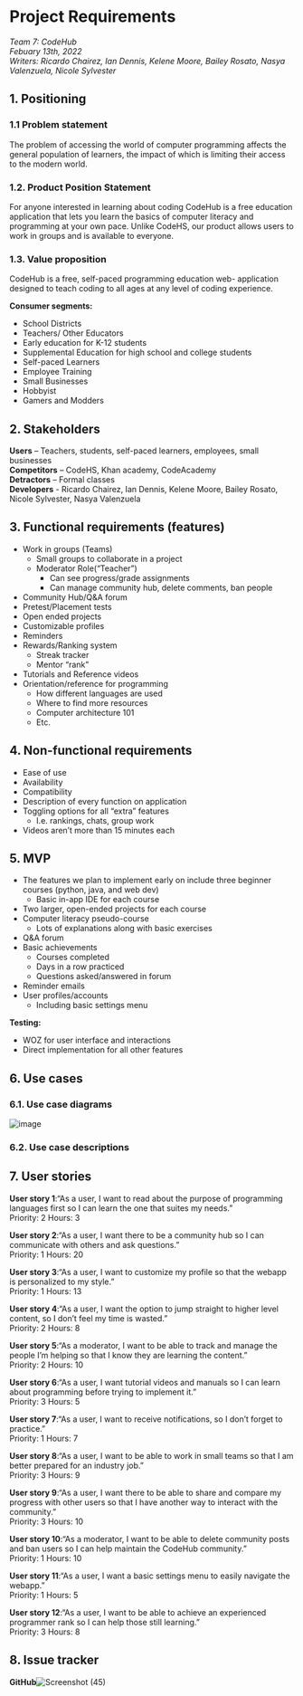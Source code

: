 # Project Requirements

_Team 7: CodeHub\
Febuary 13th, 2022\
Writers: Ricardo Chairez, Ian Dennis, Kelene Moore, Bailey Rosato, Nasya Valenzuela, Nicole Sylvester_


## 1. Positioning

### 1.1 Problem statement
The problem of accessing the world of computer programming affects the general population of learners, the impact of which is limiting their access to the modern world.

### 1.2. Product Position Statement
For anyone interested in learning about coding CodeHub is a free education application that lets you learn the basics of computer literacy and programming at your own pace. Unlike CodeHS, our product allows users to work in groups and is available to everyone. 

### 1.3. Value proposition
CodeHub is a free, self-paced programming education web- application designed to teach coding to all ages at any level of coding experience. 

**Consumer segments:**
- School Districts
- Teachers/ Other Educators
- Early education for K-12 students 
- Supplemental Education for high school and college students 
- Self-paced Learners 
- Employee Training 
- Small Businesses 
- Hobbyist 
- Gamers and Modders 

## 2. Stakeholders
**Users** – Teachers, students, self-paced learners, employees, small businesses\
**Competitors** – CodeHS, Khan academy, CodeAcademy \
**Detractors** – Formal classes \
**Developers** - Ricardo Chairez, Ian Dennis, Kelene Moore, Bailey Rosato, Nicole Sylvester, Nasya Valenzuela 

## 3. Functional requirements (features)
- Work in groups (Teams) 
  - Small groups to collaborate in a project 
  - Moderator Role(“Teacher”) 
    - Can see progress/grade assignments 
    - Can manage community hub, delete comments, ban people 
- Community Hub/Q&A forum 
- Pretest/Placement tests 
- Open ended projects 
- Customizable profiles 
- Reminders 
- Rewards/Ranking system 
  - Streak tracker   
  - Mentor “rank” 
- Tutorials and Reference videos 
- Orientation/reference for programming 
  - How different languages are used 
  - Where to find more resources 
  - Computer architecture 101 
  - Etc.
   
## 4. Non-functional requirements
- Ease of use 
- Availability 
- Compatibility  
- Description of every function on application 
- Toggling options for all “extra” features 
  - I.e. rankings, chats, group work 
- Videos aren’t more than 15 minutes each 

## 5. MVP
- The features we plan to implement early on include three beginner courses (python, java, and web dev)  
  - Basic in-app IDE for each course 
- Two larger, open-ended projects for each course 
- Computer literacy pseudo-course 
  - Lots of explanations along with basic exercises 
- Q&A forum 
- Basic achievements 
  - Courses completed 
  - Days in a row practiced 
  - Questions asked/answered in forum 
- Reminder emails 
- User profiles/accounts 
  - Including basic settings menu 
  
**Testing:**
- WOZ for user interface and interactions 
- Direct implementation for all other features

## 6. Use cases

### 6.1. Use case diagrams
<img alt="image" src="https://user-images.githubusercontent.com/71862426/153727318-0a3d02e0-d705-43e1-8377-c0d23bb8b537.png">

### 6.2. Use case descriptions


## 7. User stories

**User story 1**:“As a user, I want to read about the purpose of programming languages first so I can learn the one that suites my needs.” \
Priority: 2 Hours: 3 

**User story 2**:“As a user, I want there to be a community hub so I can communicate with others and ask questions.” \
Priority: 1 Hours:  20 

**User story 3**:“As a user, I want to customize my profile so that the webapp is personalized to my style.” \
Priority: 1 Hours: 13 

**User story 4**:“As a user, I want the option to jump straight to higher level content, so I don’t feel my time is wasted.” \
Priority: 2 Hours: 8 

**User story 5**:“As a moderator, I want to be able to track and manage the people I’m helping so that I know they are learning the content.” \
Priority: 2 Hours: 10 

**User story 6**:“As a user, I want tutorial videos and manuals so I can learn about programming before trying to implement it.” \
Priority: 3 Hours: 5

**User story 7**:“As a user, I want to receive notifications, so I don’t forget to practice.” \
Priority: 1 Hours: 7 

**User story 8**:“As a user, I want to be able to work in small teams so that I am better prepared for an industry job.” \
Priority: 3 Hours: 9 

**User story 9**:“As a user, I want there to be able to share and compare my progress with other users so that I have another way to interact with the community.” \
Priority: 3 Hours: 10 

**User story 10**:“As a moderator, I want to be able to delete community posts and ban users so I can help maintain the CodeHub community.” \
Priority: 1 Hours: 10 

**User story 11**:“As a user, I want a basic settings menu to easily navigate the webapp.” \
Priority: 1 Hours: 5 

**User story 12**:“As a user, I want to be able to achieve an experienced programmer rank so I can help those still learning.” \
Priority: 3 Hours: 8 

## 8. Issue tracker
**GitHub**![Screenshot (45)](https://user-images.githubusercontent.com/71862426/153727669-baf0c856-3fe8-4e6e-9bcc-6ec5be589111.png)

